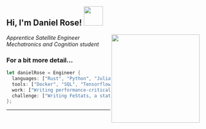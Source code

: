 <h2> Hi, I'm Daniel Rose! <img src="https://media.giphy.com/media/h741oEMnAUIILdX0kU/giphy.gif" width="50"></h2>
<img align='right' src="https://cdn.pixabay.com/photo/2017/03/23/12/32/arduino-2168193_960_720.png" width="230">
<p><em>Apprentice Satellite Engineer</br>Mechatronics and Cognition student
</em></p>

### For a bit more detail... 

```rust
let danielRose = Engineer {
  languages: ["Rust", "Python", "Julia", "C/C++", "Guile/Emacs Lisp"],
  tools: ["Docker", "SQL", "Tensorflow", "Nginx", "Pandas", "RPPL"],
  work: ["Writing performance-critical embedded applications in Rust"],
  challenge: ["Writing FeStats, a statistics TUI program in Rust!"],
};
```
---
